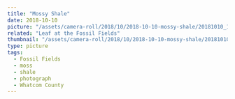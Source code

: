 ```yaml
---
title: "Mossy Shale"
date: 2018-10-10
picture: "/assets/camera-roll/2018/10/2018-10-10-mossy-shale/20181010_191932429_iOS.jpg"
related: "Leaf at the Fossil Fields"
thumbnail: "/assets/camera-roll/2018/10/2018-10-10-mossy-shale/20181010_191932429_iOS-thumbnail.jpg"
type: picture
tags:
  - Fossil Fields
  - moss
  - shale
  - photograph
  - Whatcom County
---
```

